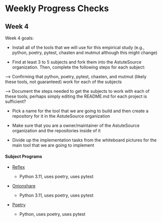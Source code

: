 # Weekly Progress Checks

## Week 4

Week 4 goals: 

* Install all of the tools that we will use for this empirical study (e.g., python, poetry, pytest, chasten and mutmut although this might change)

* Find at least 3 to 5 subjects and fork them into the AstuteSource organization. Then, complete the following steps for each subject:

--> Confirming that python, poetry, pytest, chasten, and mutmut (likely these tools, not guaranteed) work for each of the subjects

--> Document the steps needed to get the subjects to work with each of these tools; perhaps simply editing the README.md for each project is sufficient?

* Pick a name for the tool that we are going to build and then create a repository for it in the AstuteSource organization

* Make sure that you are a owner/maintainer of the AstuteSource organization and the repositories inside of it

* Divide up the implementation tasks from the whiteboard pictures for the main tool that we are going to implement

#### Subject Programs

- [Reflex](https://github.com/reflex-dev/reflex) 
    - Python 3.11, uses poetry, uses pytest

- [Onionshare](https://github.com/onionshare/onionshare) 
    - Python 3.11, uses poetry, uses pytest

- [Poetry](https://github.com/python-poetry/poetry)
    - Python, uses poetry, uses pytest
